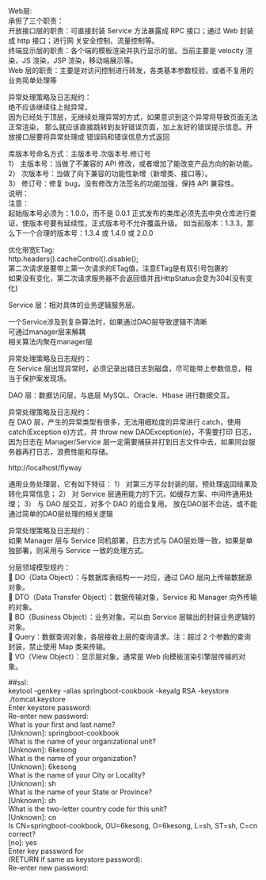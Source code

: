 Web层:  
承担了三个职责：  
开放接口层的职责：可直接封装 Service 方法暴露成 RPC 接口；通过 Web 封装成 http 接口；进行网
关安全控制、流量控制等。       
终端显示层的职责：各个端的模板渲染并执行显示的层。当前主要是 velocity 渲染，JS 渲染，JSP
渲染，移动端展示等。     
Web 层的职责：主要是对访问控制进行转发，各类基本参数校验，或者不复用的业务简单处理等


异常处理策略及日志规约：  
绝不应该继续往上抛异常，  
因为已经处于顶层，无继续处理异常的方式，如果意识到这个异常将导致页面无法正常渲染，
那么就应该直接跳转到友好错误页面，加上友好的错误提示信息。开放接口层要将异常处理成
错误码和错误信息方式返回


库版本号命名方式：主版本号.次版本号.修订号    
1） 主版本号：当做了不兼容的 API 修改，或者增加了能改变产品方向的新功能。    
2） 次版本号：当做了向下兼容的功能性新增（新增类、接口等）。    
3） 修订号：修复 bug，没有修改方法签名的功能加强，保持 API 兼容性。    
说明：    
注意：    
起始版本号必须为：1.0.0，而不是 0.0.1 正式发布的类库必须先去中央仓库进行查证，使版本号要有延续性，正式版本号不允许覆盖升级。
如当前版本：1.3.3，那么下一个合理的版本号：1.3.4 或 1.4.0 或 2.0.0



优化带宽ETag:     
http.headers().cacheControl().disable();  
第二次请求是要带上第一次请求的ETag值，注意ETag是有双引号包裹的      
如果没有变化，第二次请求服务器不会返回值并且HttpStatus会变为304(没有变化)    



Service 层：相对具体的业务逻辑服务层。

一个Service涉及到复杂算法时，如果通过DAO层导致逻辑不清晰  
可通过manager层来解耦    
相关算法内聚在manager层   


异常处理策略及日志规约：  
在 Service 层出现异常时，必须记录出错日志到磁盘，尽可能带上参数信息，相当于保护案发现场。



DAO 层：数据访问层，与底层 MySQL、Oracle、Hbase 进行数据交互。


异常处理策略及日志规约：   
在 DAO 层，产生的异常类型有很多，无法用细粒度的异常进行 catch，使用 catch(Exception e)方式，并 throw new DAOException(e)，不需要打印
日志，因为日志在 Manager/Service 层一定需要捕获并打到日志文件中去，如果同台服务器再打日志，浪费性能和存储。



http://localhost/flyway



通用业务处理层，它有如下特征：
1） 对第三方平台封装的层，预处理返回结果及转化异常信息；
2） 对 Service 层通用能力的下沉，如缓存方案、中间件通用处理；
3） 与 DAO 层交互，对多个 DAO 的组合复用。
放在DAO层不合适，或不能通过简单的DAO层处理的相关逻辑


异常处理策略及日志规约：   
如果 Manager 层与 Service 同机部署，日志方式与 DAO层处理一致，如果是单独部署，则采用与 Service 一致的处理方式。



分层领域模型规约：  
 DO（Data Object）：与数据库表结构一一对应，通过 DAO 层向上传输数据源对象。  
 DTO（Data Transfer Object）：数据传输对象，Service 和 Manager 向外传输的对象。  
 BO（Business Object）：业务对象。可以由 Service 层输出的封装业务逻辑的对象。  
 Query：数据查询对象，各层接收上层的查询请求。注：超过 2 个参数的查询封装，禁止使用 Map 类来传输。   
 VO（View Object）：显示层对象，通常是 Web 向模板渲染引擎层传输的对象。  


##ssl:     
keytool -genkey -alias springboot-cookbook -keyalg RSA -keystore ./tomcat.keystore   
Enter keystore password:   
Re-enter new password:   
What is your first and last name?   
  [Unknown]:  springboot-cookbook   
What is the name of your organizational unit?   
  [Unknown]:  6kesong   
What is the name of your organization?   
  [Unknown]:  6kesong   
What is the name of your City or Locality?   
  [Unknown]:  sh   
What is the name of your State or Province?   
  [Unknown]:  sh   
What is the two-letter country code for this unit?   
  [Unknown]:  cn   
Is CN=springboot-cookbook, OU=6kesong, O=6kesong, L=sh, ST=sh, C=cn correct?   
  [no]:  yes   
Enter key password for <springboot-cookbook>   
        (RETURN if same as keystore password):   
Re-enter new password:   